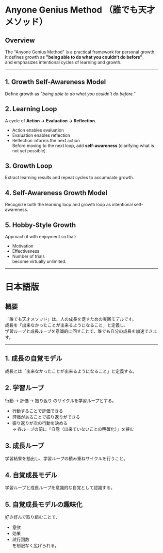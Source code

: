 # Anyone Genius Method （誰でも天才メソッド）

## Overview

The "Anyone Genius Method" is a practical framework for personal growth.  
It defines growth as **"being able to do what you couldn’t do before"**,  
and emphasizes intentional cycles of learning and growth.

---

## 1. Growth Self-Awareness Model

Define growth as _"being able to do what you couldn’t do before."_

## 2. Learning Loop

A cycle of **Action → Evaluation → Reflection**.

- Action enables evaluation
- Evaluation enables reflection
- Reflection informs the next action  
  Before moving to the next loop, add **self-awareness** (clarifying what is not yet possible).

## 3. Growth Loop

Extract learning results and repeat cycles to accumulate growth.

## 4. Self-Awareness Growth Model

Recognize both the learning loop and growth loop as intentional self-awareness.

## 5. Hobby-Style Growth

Approach it with enjoyment so that:

- Motivation
- Effectiveness
- Number of trials  
  become virtually unlimited.

---

# 日本語版

## 概要

「誰でも天才メソッド」は、人の成長を促すための実践モデルです。  
成長を「出来なかったことが出来るようになること」と定義し、  
学習ループと成長ループを意識的に回すことで、誰でも自分の成長を加速できます。

---

## 1. 成長の自覚モデル

成長とは「出来なかったことが出来るようになること」と定義する。

## 2. 学習ループ

行動 → 評価 → 振り返り のサイクルを学習ループとする。

- 行動することで評価できる
- 評価があることで振り返りができる
- 振り返りが次の行動を決める  
  → 各ループの前に「自覚（出来ていないことの明確化）」を挟む

## 3. 成長ループ

学習結果を抽出し、学習ループの積み重ねサイクルを行うこと。

## 4. 自覚成長モデル

学習ループと成長ループを意識的な自覚として認識する。

## 5. 自覚成長モデルの趣味化

好き好んで取り組むことで、

- 意欲
- 効果
- 試行回数  
  を制限なく広げられる。
